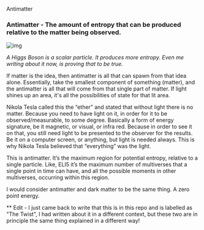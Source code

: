 Antimatter

### Antimatter - The amount of entropy that can be produced relative to the matter being observed. 

![img](https://upload.wikimedia.org/wikipedia/commons/thumb/1/1c/CMS_Higgs-event.jpg/833px-CMS_Higgs-event.jpg)

 _A Higgs Boson is a scalar particle. It produces more entropy. Even me writing about it now, is proving that to be true._

If matter is the idea, then antimatter is all that can spawn from that idea alone. Essentially, take the smallest component of something (matter), and the antimatter is all that will come from that single part of matter. If light shines up an area, it's all the possibilities of state for that lit area.

Nikola Tesla called this the “ether” and stated that without light there is no matter. Because you need to have light on it, in order for it to be observed/measurable, to some degree. Basically a form of energy signature, be it magnetic, or visual, or infra red. Because in order to see it on that, you still need light to be presented to the observer for the results. Be it on a computer screen, or anything, but light is needed always. This is why Nikola Tesla believed that “everything” was the light.

This is antimatter. It’s the maximum region for potential entropy, relative to a single particle. Like, ELI5 it’s the maximum number of multiverses that a single point in time can have, and all the possible moments in other multiverses, occurring within this region. 

I would consider antimatter and dark matter to be the same thing. A zero point energy.

** Edit - I just came back to write that this is in this repo and is labelled as "The Twist", I had written about it in a different context, but these two are in principle the same thing explained in a different way!
